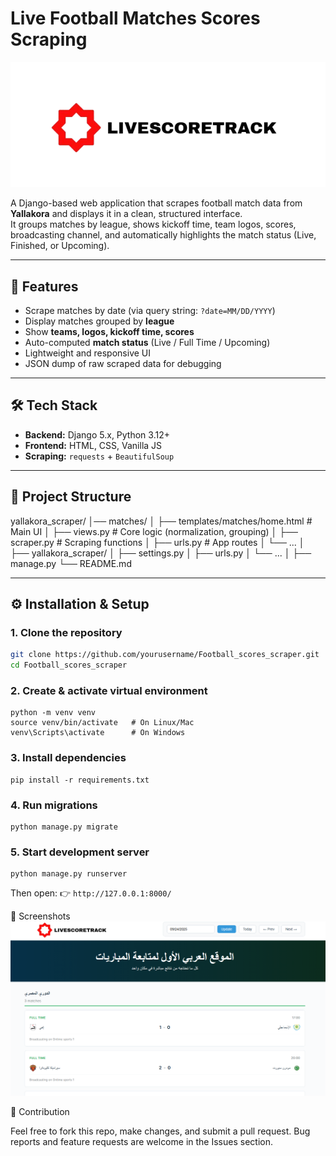 #   Live Football Matches Scores Scraping

![Scraper Logo](static/images/logo.png)

A Django-based web application that scrapes football match data from **Yallakora** and displays it in a clean, structured interface.  
It groups matches by league, shows kickoff time, team logos, scores, broadcasting channel, and automatically highlights the match status (Live, Finished, or Upcoming).

---

## 🚀 Features
- Scrape matches by date (via query string: `?date=MM/DD/YYYY`)
- Display matches grouped by **league**
- Show **teams, logos, kickoff time, scores**
- Auto-computed **match status** (Live / Full Time / Upcoming)
- Lightweight and responsive UI
- JSON dump of raw scraped data for debugging

---

## 🛠️ Tech Stack
- **Backend:** Django 5.x, Python 3.12+
- **Frontend:** HTML, CSS, Vanilla JS
- **Scraping:** `requests` + `BeautifulSoup`

---

## 📂 Project Structure
yallakora_scraper/
│── matches/
│ ├── templates/matches/home.html # Main UI
│ ├── views.py # Core logic (normalization, grouping)
│ ├── scraper.py # Scraping functions
│ ├── urls.py # App routes
│ └── ...
│
├── yallakora_scraper/
│ ├── settings.py
│ ├── urls.py
│ └── ...
│
├── manage.py
└── README.md

---

## ⚙️ Installation & Setup

### 1. Clone the repository
```bash
git clone https://github.com/yourusername/Football_scores_scraper.git
cd Football_scores_scraper
```

### 2. Create & activate virtual environment

```
python -m venv venv
source venv/bin/activate   # On Linux/Mac
venv\Scripts\activate      # On Windows
```
### 3. Install dependencies
```
pip install -r requirements.txt
```

### 4. Run migrations
```
python manage.py migrate
```

### 5. Start development server
```
python manage.py runserver
```

Then open: 👉 ```http://127.0.0.1:8000/```

📸 Screenshots
![Scraper Logo](static/images/screenshot.png)

🤝 Contribution

Feel free to fork this repo, make changes, and submit a pull request.
Bug reports and feature requests are welcome in the Issues section.
